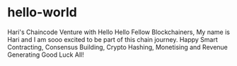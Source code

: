 # hello-world
Hari's Chaincode Venture with Hello
Hello Fellow Blockchainers,
My name is Hari and I am sooo excited to be part of this chain journey.
Happy Smart Contracting, Consensus Building, Crypto Hashing, Monetising and Revenue Generating
Good Luck All!
